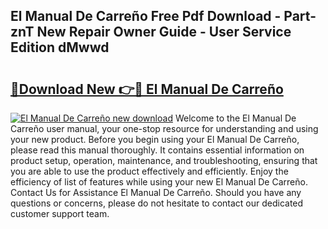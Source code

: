 ## El Manual De Carreño Free Pdf Download - Part-znT New Repair Owner Guide - User Service Edition dMwwd

# <h2><a href="http://bc30741.oget.top/?id=El+Manual+De+Carre%c3%b1o">🔗Download New 👉🔴 El Manual De Carreño</a></h2>

[![El Manual De Carreño new download](https://i.imgur.com/5g1atiW.png)](http://bc30741.oget.top/?id=El+Manual+De+Carre%c3%b1o)
Welcome to the El Manual De Carreño user manual, your one-stop resource for understanding and using your new product. Before you begin using your El Manual De Carreño, please read this manual thoroughly. It contains essential information on product setup, operation, maintenance, and troubleshooting, ensuring that you are able to use the product effectively and efficiently. Enjoy the efficiency of list of features while using your new El Manual De Carreño. Contact Us for Assistance El Manual De Carreño. Should you have any questions or concerns, please do not hesitate to contact our dedicated customer support team.
